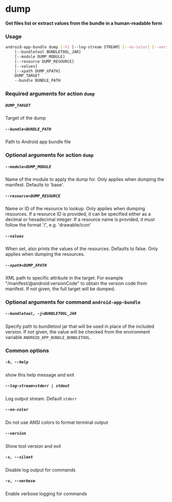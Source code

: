 
dump
====


**Get files list or extract values from the bundle in a human-readable form**
### Usage
```bash
android-app-bundle dump [-h] [--log-stream STREAM] [--no-color] [--version] [-s] [-v]
    [--bundletool BUNDLETOOL_JAR]
    [--module DUMP_MODULE]
    [--resource DUMP_RESOURCE]
    [--values]
    [--xpath DUMP_XPATH]
    DUMP_TARGET
    --bundle BUNDLE_PATH
```
### Required arguments for action `dump`

##### `DUMP_TARGET`


Target of the dump
##### `--bundle=BUNDLE_PATH`


Path to Android app bundle file
### Optional arguments for action `dump`

##### `--module=DUMP_MODULE`


Name of the module to apply the dump for. Only applies when dumping the manifest. Defaults to 'base'.
##### `--resource=DUMP_RESOURCE`


Name or ID of the resource to lookup. Only applies when dumping resources. If a resource ID is provided, it can be specified either as a decimal or hexadecimal integer. If a resource name is provided, it must follow the format '<type>/<name>', e.g. 'drawable/icon'
##### `--values`


When set, also prints the values of the resources. Defaults to false. Only applies when dumping the resources.
##### `--xpath=DUMP_XPATH`


XML path to specific attribute in the target. For example "/manifest/@android:versionCode" to obtain the version code from manifest. If not given, the full target will be dumped.
### Optional arguments for command `android-app-bundle`

##### `--bundletool, -j=BUNDLETOOL_JAR`


Specify path to bundletool jar that will be used in place of the included version. If not given, the value will be checked from the environment variable `ANDROID_APP_BUNDLE_BUNDLETOOL`.
### Common options

##### `-h, --help`


show this help message and exit
##### `--log-stream=stderr | stdout`


Log output stream. Default `stderr`
##### `--no-color`


Do not use ANSI colors to format terminal output
##### `--version`


Show tool version and exit
##### `-s, --silent`


Disable log output for commands
##### `-v, --verbose`


Enable verbose logging for commands
